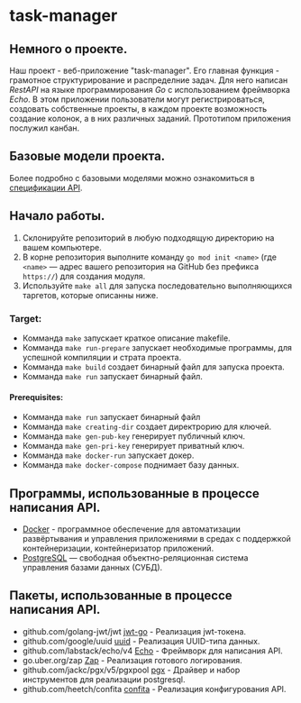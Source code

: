 # task-manager

## Немного о проекте.
Наш проект - веб-приложение "task-manager". Его главная функция - грамотное структурирование и распределние задач. Для него написан *RestAPI* на языке программирования *Go* с использованием фреймворка *Echo*.
В этом приложении пользователи могут регистрироваться, создовать собственные проекты, в каждом проекте возможность создание колонок, а в них различных заданий. Прототипом приложения послужил канбан.
## Базовые модели проекта.
Более подробно с базовыми моделями можно ознакомиться в [спецификации API](SPECIFICATION.md).

## Начало работы.
1. Склонируйте репозиторий в любую подходящую директорию на вашем компьютере.
2. В корне репозитория выполните команду `go mod init <name>` (где `<name>` — адрес вашего репозитория на GitHub без
   префикса `https://`) для создания модуля.
3. Используйте `make all` для запуска последовательно выполняющихся таргетов, которые описанны ниже.

### Target:
- Комманда `make` запускает краткое описание makefile.
- Комманда `make run-prepare` запускает необходимые программы, для успешной компиляции и страта проекта.
- Комманда `make build` создает бинарный файл для запуска проекта.
- Комманда `make run` запускает бинарный файл.

#### Prerequisites:
- Комманда `make run` запускает бинарный файл
- Комманда `make creating-dir` создает директрорию для ключей.
- Комманда `make gen-pub-key` генерирует публичный ключ.
- Комманда `make gen-pri-key` генерирует приватный ключ.
- Комманда `make docker-run` запускает докер.
- Комманда `make docker-compose` поднимает базу данных.

## Программы, использованные в процессе написания API.
* [Docker](https://www.docker.com/) - программное обеспечение для автоматизации развёртывания и управления приложениями в средах с поддержкой контейнеризации, контейнеризатор приложений.
* [PostgreSQL](https://www.postgresql.org/) — свободная объектно-реляционная система управления базами данных (СУБД).

## Пакеты, использованные в процессе написания API.
* github.com/golang-jwt/jwt [jwt-go](https://github.com/golang-jwt/jwt) - Реализация jwt-токена. 
* github.com/google/uuid [uuid](https://github.com/google/uuid) - Реализация UUID-типа данных.
* github.com/labstack/echo/v4 [Echo](https://github.com/labstack/echo) - Фреймворк для написания API.
* go.uber.org/zap [Zap](https://github.com/uber-go/zap) - Реализация готового логирования.
* github.com/jackc/pgx/v5/pgxpool [pgx](https://github.com/jackc/pgx) - Драйвер и набор инструментов для реализации postgresql.
* github.com/heetch/confita [confita](https://github.com/heetch/confita) - Реализация конфигурования API.
   